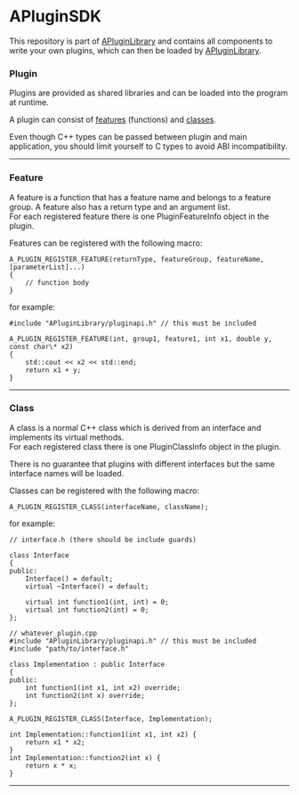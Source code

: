 # APluginSDK
This repository is part of [APluginLibrary](https://github.com/Alex2804/APluginLibrary) and contains all components
to write your own plugins, which can then be loaded by [APluginLibrary](https://github.com/Alex2804/APluginLibrary).

### <a name="Plugin">Plugin</a>
Plugins are provided as shared libraries and can be loaded into the program at runtime.

A plugin can consist of [features](#Feature) (functions) and [classes](#Class).

Even though C++ types can be passed between plugin and main application, you should limit yourself to C types to avoid
ABI incompatibility.

---
### <a name="Feature">Feature</a>
A feature is a function that has a feature name and belongs to a feature group. A feature also has a return type
and an argument list.  
For each registered feature there is one PluginFeatureInfo object in the plugin.

Features can be registered with the following macro:

    A_PLUGIN_REGISTER_FEATURE(returnType, featureGroup, featureName, [parameterList]...)
    {
        // function body
    }

for example:

    #include "APluginLibrary/pluginapi.h" // this must be included
    
    A_PLUGIN_REGISTER_FEATURE(int, group1, feature1, int x1, double y, const char\* x2)
    {
        std::cout << x2 << std::end;
        return x1 + y;
    }
---
### <a name="Class">Class</a>
A class is a normal C++ class which is derived from an interface and implements its virtual methods.  
For each registered class there is one PluginClassInfo object in the plugin.

There is no guarantee that plugins with different interfaces but the same interface names will be loaded.

Classes can be registered with the following macro:

    A_PLUGIN_REGISTER_CLASS(interfaceName, className);
    
for example:
    
    // interface.h (there should be include guards)
    
    class Interface
    {
    public:
        Interface() = default;
        virtual ~Interface() = default;
    
        virtual int function1(int, int) = 0;
        virtual int function2(int) = 0;
    };
<!-- tsk -->
    // whatever_plugin.cpp
    #include "APluginLibrary/pluginapi.h" // this must be included
    #include "path/to/interface.h"
    
    class Implementation : public Interface
    {
    public:
        int function1(int x1, int x2) override;
        int function2(int x) override;
    };
    
    A_PLUGIN_REGISTER_CLASS(Interface, Implementation);
    
    int Implementation::function1(int x1, int x2) {
        return x1 * x2;
    }
    int Implementation::function2(int x) {
        return x * x;
    }
---